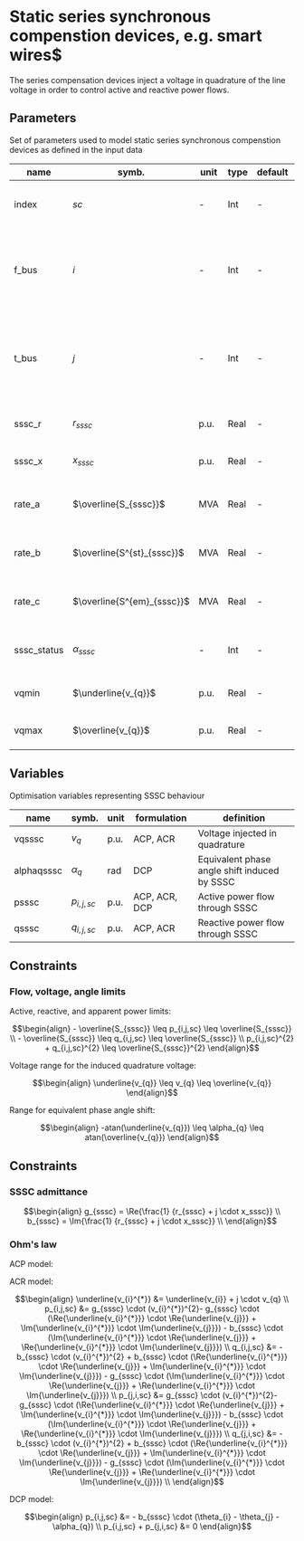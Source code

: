 # Static series synchronous compenstion devices, e.g. smart wires$

The series compensation devices inject a voltage in quadrature of the line voltage in order to control active and reactive power flows.

## Parameters

Set of parameters used to model static series synchronous compenstion devices as defined in the input data

| name          | symb.                     | unit  | type      | default  | definition                                                           |
|---------------|---------------------------|-------|-----------|----------|----------------------------------------------------------------------|
| index         | $sc$                      | -     | Int       | -        | unique index of the sereies compensator                                  |
| f_bus         | $i$                       | -     | Int       | -        | unique index of the bus to which the series compensator is originating from |
| t_bus         | $j$                       | -     | Int       | -        | unique index of the bus to which the series compensator is terminating at |
| sssc_r        | $r_{sssc}$                | p.u.  | Real      | -        | resistance of the series compensator |
| sssc_x        | $x_{sssc}$                | p.u.  | Real      | -        | inductance of the series compensator |
| rate_a        | $\overline{S_{sssc}}$     | MVA   | Real      | -        | long term rating of series compensator |
| rate_b        | $\overline{S^{st}_{sssc}}$| MVA   | Real      | -        | short term term rating of series compensator |
| rate_c        | $\overline{S^{em}_{sssc}}$| MVA   | Real      | -        | emergency rating of series compensator |
| sssc_status   | $\alpha_{sssc}$           | -     | Int       | -        | status indicator of series compensator |
| vqmin         | $\underline{v_{q}}$       | p.u.  | Real      | -        | minimum quadrature voltage |
| vqmax         | $\overline{v_{q}}$        | p.u.  | Real      | -        | maximum quadrature voltage |

## Variables

Optimisation variables representing SSSC behaviour

| name          | symb.                 | unit  | formulation     | definition                                                                  |
|---------------|-----------------------|-------|-----------------|----------------------------------------------------------------------------|
| vqsssc        |$v_{q}$                | p.u.  | ACP,  ACR      | Voltage injected in quadrature                      |
| alphaqsssc    |$\alpha_{q}$           | rad   | DCP             | Equivalent phase angle shift induced by SSSC |
| psssc         |$p_{i,j,sc}$           | p.u.  | ACP, ACR,  DCP | Active power flow through SSSC |
| qsssc         |$q_{i,j,sc}$           | p.u.  | ACP, ACR      | Reactive power flow through SSSC |

## Constraints

### Flow, voltage, angle limits

Active, reactive, and apparent power limits:
```math
\begin{align}
- \overline{S_{sssc}} \leq p_{i,j,sc} \leq \overline{S_{sssc}} \\
- \overline{S_{sssc}} \leq q_{i,j,sc} \leq \overline{S_{sssc}} \\
p_{i,j,sc}^{2} + q_{i,j,sc}^{2} \leq \overline{S_{sssc}}^{2}
\end{align}
```

Voltage range for the induced quadrature voltage:
```math
\begin{align}
\underline{v_{q}} \leq v_{q} \leq \overline{v_{q}}
\end{align}
```

Range for equivalent phase angle shift:
```math
\begin{align}
-atan(\underline{v_{q}}) \leq \alpha_{q} \leq atan(\overline{v_{q}})
\end{align}
```

## Constraints

### SSSC admittance
```math
\begin{align}
g_{sssc} = \Re{\frac{1} {r_{sssc} + j \cdot x_sssc}} \\
b_{sssc} = \Im{\frac{1} {r_{sssc} + j \cdot x_sssc}} \\
\end{align}
```

### Ohm's law
ACP model:

ACR model:

```math
\begin{align}
\underline{v_{i}^{*}} &= \underline{v_{i}} + j \cdot v_{q} \\
p_{i,j,sc} &= g_{sssc} \cdot (v_{i}^{*})^{2}- g_{sssc} \cdot (\Re{\underline{v_{i}^{*}}} \cdot \Re{\underline{v_{j}}} + \Im{\underline{v_{i}^{*}}} \cdot \Im{\underline{v_{j}}})  - b_{sssc} \cdot (\Im{\underline{v_{i}^{*}}} \cdot \Re{\underline{v_{j}}} + \Re{\underline{v_{i}^{*}}} \cdot \Im{\underline{v_{j}}}) \\
q_{i,j,sc} &= -b_{sssc} \cdot (v_{i}^{*})^{2} + b_{sssc} \cdot (\Re{\underline{v_{i}^{*}}} \cdot \Re{\underline{v_{j}}} + \Im{\underline{v_{i}^{*}}} \cdot \Im{\underline{v_{j}}})  - g_{sssc} \cdot (\Im{\underline{v_{i}^{*}}} \cdot \Re{\underline{v_{j}}} + \Re{\underline{v_{i}^{*}}} \cdot \Im{\underline{v_{j}}}) \\
p_{j,i,sc} &= g_{sssc} \cdot (v_{i}^{*})^{2}- g_{sssc} \cdot (\Re{\underline{v_{i}^{*}}} \cdot \Re{\underline{v_{j}}} + \Im{\underline{v_{i}^{*}}} \cdot \Im{\underline{v_{j}}})  - b_{sssc} \cdot (\Im{\underline{v_{i}^{*}}} \cdot \Re{\underline{v_{j}}} + \Re{\underline{v_{i}^{*}}} \cdot \Im{\underline{v_{j}}}) \\
q_{j,i,sc} &= -b_{sssc} \cdot (v_{i}^{*})^{2} + b_{sssc} \cdot (\Re{\underline{v_{i}^{*}}} \cdot \Re{\underline{v_{j}}} + \Im{\underline{v_{i}^{*}}} \cdot \Im{\underline{v_{j}}})  - g_{sssc} \cdot (\Im{\underline{v_{i}^{*}}} \cdot \Re{\underline{v_{j}}} + \Re{\underline{v_{i}^{*}}} \cdot \Im{\underline{v_{j}}}) \\
\end{align}
```

DCP model:
```math
\begin{align}
p_{i,j,sc} &= - b_{sssc} \cdot (\theta_{i} - \theta_{j} - \alpha_{q}) \\
p_{i,j,sc} + p_{j,i,sc} &= 0
\end{align}
```
